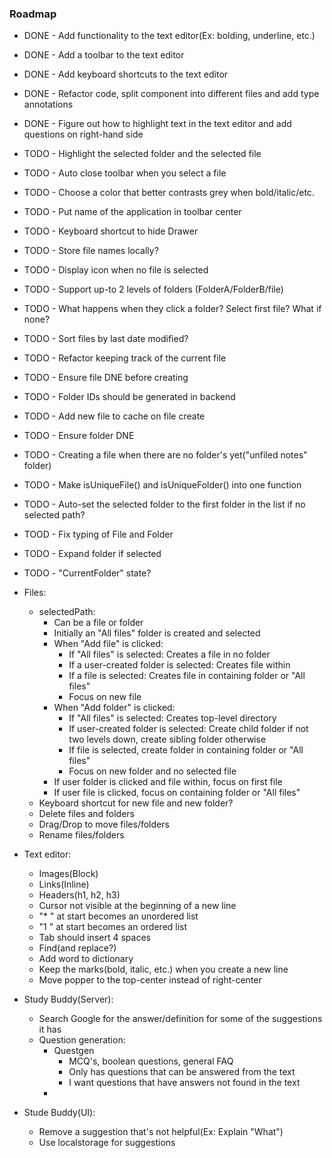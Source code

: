 ### Roadmap
- DONE - Add functionality to the text editor(Ex: bolding, underline, etc.)
- DONE - Add a toolbar to the text editor
- DONE - Add keyboard shortcuts to the text editor
- DONE - Refactor code, split component into different files and add type annotations
- DONE - Figure out how to highlight text in the text editor and add questions on right-hand side
- TODO - Highlight the selected folder and the selected file
- TODO - Auto close toolbar when you select a file
- TODO - Choose a color that better contrasts grey when bold/italic/etc.
- TODO - Put name of the application in toolbar center
- TODO - Keyboard shortcut to hide Drawer
- TODO - Store file names locally?
- TODO - Display icon when no file is selected
- TODO - Support up-to 2 levels of folders (FolderA/FolderB/file)
- TODO - What happens when they click a folder? Select first file? What if none?
- TODO - Sort files by last date modified?
- TODO - Refactor keeping track of the current file
- TODO - Ensure file DNE before creating
- TODO - Folder IDs should be generated in backend
- TODO - Add new file to cache on file create
- TODO - Ensure folder DNE
- TODO - Creating a file when there are no folder's yet("unfiled notes" folder)
- TODO - Make isUniqueFile() and isUniqueFolder() into one function
- TODO - Auto-set the selected folder to the first folder in the list if no selected path?
- TOOD - Fix typing of File and Folder
- TODO - Expand folder if selected
- TODO - "CurrentFolder" state?

- Files:
	- selectedPath:
		- Can be a file or folder
		- Initially an "All files" folder is created and selected
		- When "Add file" is clicked:
			- If "All files" is selected: Creates a file in no folder
			- If a user-created folder is selected: Creates file within
			- If a file is selected: Creates file in containing folder or "All files"
			- Focus on new file
		- When "Add folder" is clicked:
			- If "All files" is selected: Creates top-level directory
			- If user-created folder is selected: Create child folder if not two levels down, create sibling folder otherwise
			- If file is selected, create folder in containing folder or "All files"
			- Focus on new folder and no selected file
		- If user folder is clicked and file within, focus on first file
		- If user file is clicked, focus on containing folder or "All files"
	- Keyboard shortcut for new file and new folder?
	- Delete files and folders
	- Drag/Drop to move files/folders
	- Rename files/folders

- Text editor:
	- Images(Block)
	- Links(Inline)
	- Headers(h1, h2, h3)
	- Cursor not visible at the beginning of a new line
	- "* " at start becomes an unordered list
	- "1 " at start becomes an ordered list
	- Tab should insert 4 spaces
	- Find(and replace?)
	- Add word to dictionary
	- Keep the marks(bold, italic, etc.) when you create a new line
	- Move popper to the top-center instead of right-center

- Study Buddy(Server):
	- Search Google for the answer/definition for some of the suggestions it has
	- Question generation:
		- Questgen
			- MCQ's, boolean questions, general FAQ
			- Only has questions that can be answered from the text
			- I want questions that have answers not found in the text
		-


- Stude Buddy(UI):
	- Remove a suggestion that's not helpful(Ex: Explain "What")
	- Use localstorage for suggestions